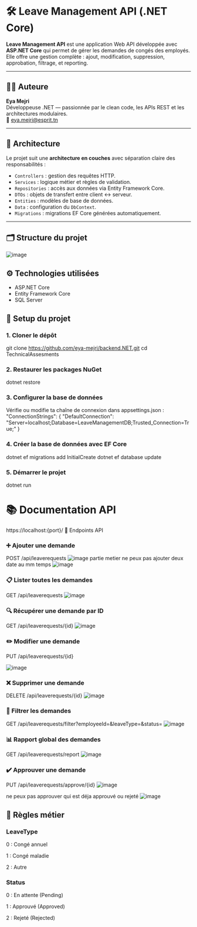 # 🛠️ Leave Management API (.NET Core)

**Leave Management API** est une application Web API développée avec **ASP.NET Core** qui permet de gérer les demandes de congés des employés. Elle offre une gestion complète : ajout, modification, suppression, approbation, filtrage, et reporting.

---

## 👩‍💻 Auteure

**Eya Mejri**  
Développeuse .NET — passionnée par le clean code, les APIs REST et les architectures modulaires.  
📧 [eya.mejri@esprit.tn](mailto:mejri.eya97@gmail.com)

---

## 🧱 Architecture 

Le projet suit une **architecture en couches** avec séparation claire des responsabilités :

- `Controllers` : gestion des requêtes HTTP.
- `Services` : logique métier et règles de validation.
- `Repositories` : accès aux données via Entity Framework Core.
- `DTOs` : objets de transfert entre client ↔ serveur.
- `Entities` : modèles de base de données.
- `Data` : configuration du `DbContext`.
- `Migrations` : migrations EF Core générées automatiquement.

---

## 🗂️ Structure du projet


![image](https://github.com/user-attachments/assets/11c1e0b4-7297-479e-a7aa-496571171354)



 ## ⚙️ Technologies utilisées

- ASP.NET Core
- Entity Framework Core
- SQL Server


## 🚀 Setup du projet

### 1. Cloner le dépôt


git clone https://github.com/eya-mejri/backend.NET.git
cd TechnicalAssesments



### 2. Restaurer les packages NuGet
dotnet restore


### 3. Configurer la base de données
Vérifie ou modifie ta chaîne de connexion dans appsettings.json :
"ConnectionStrings": {
  "DefaultConnection": "Server=localhost;Database=LeaveManagementDB;Trusted_Connection=True;"
}


### 4. Créer la base de données avec EF Core
dotnet ef migrations add InitialCreate
dotnet ef database update



###  5. Démarrer le projet
dotnet run


# 📚 Documentation API
https://localhost:{port}/
🔌 Endpoints API


### ➕ Ajouter une demande
POST /api/leaverequests
![image](https://github.com/user-attachments/assets/3591af2c-55f3-47d7-8f1b-f77ceb5f5187)
partie metier ne peux pas ajouter deux date au mm temps
![image](https://github.com/user-attachments/assets/09bba086-a220-4fed-ac97-90dbc276e0a7)


### 📋 Lister toutes les demandes
GET /api/leaverequests
![image](https://github.com/user-attachments/assets/4a6c2263-5f7e-459d-aedb-7f9d00d97864)


### 🔍 Récupérer une demande par ID
GET /api/leaverequests/{id}
![image](https://github.com/user-attachments/assets/b1784aa7-9aec-4d85-9525-892cf8a68fa2)


### ✏️ Modifier une demande
PUT /api/leaverequests/{id}

![image](https://github.com/user-attachments/assets/4038bf41-02f3-4759-9684-ca89841651ff)

### ❌ Supprimer une demande
DELETE /api/leaverequests/{id}
![image](https://github.com/user-attachments/assets/594f5900-1466-4ce3-8f7c-65825bd5bb6c)


### 🔎 Filtrer les demandes
GET /api/leaverequests/filter?employeeId=&leaveType=&status=
![image](https://github.com/user-attachments/assets/f441d810-605b-436a-a98e-bcf830d5c640)


### 📊 Rapport global des demandes
GET /api/leaverequests/report
![image](https://github.com/user-attachments/assets/b689d36d-ad0d-41b7-a527-81923a673235)


### ✔️ Approuver une demande
PUT /api/leaverequests/approve/{id}
![image](https://github.com/user-attachments/assets/3ebe0272-9e35-41fa-9a3a-134bd13ee514)

ne peux pas approuver qui est déja approuvé ou rejeté 
![image](https://github.com/user-attachments/assets/e0984719-33ee-4f9c-ba79-688f94b31eee)


## 📘 Règles métier
### LeaveType
0 : Congé annuel

1 : Congé maladie

2 : Autre

### Status
0 : En attente (Pending)

1 : Approuvé (Approved)

2 : Rejeté (Rejected)

